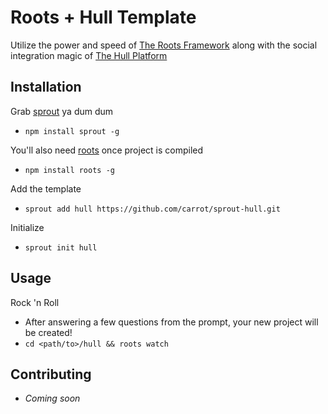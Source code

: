 # Roots + Hull Template

Utilize the power and speed of [The Roots Framework](http://roots.cx) along with the social integration magic of [The Hull Platform](http://hullapp.io)

## Installation

Grab [sprout](https://github.com/carrot/sprout) ya dum dum
* `npm install sprout -g`

You'll also need [roots](https://github.com/jenius/roots) once project is compiled
* `npm install roots -g`

Add the template
* `sprout add hull https://github.com/carrot/sprout-hull.git`

Initialize
* `sprout init hull`

## Usage

Rock 'n Roll
* After answering a few questions from the prompt, your new project will be created!
* `cd <path/to>/hull && roots watch`

## Contributing
* _Coming soon_
